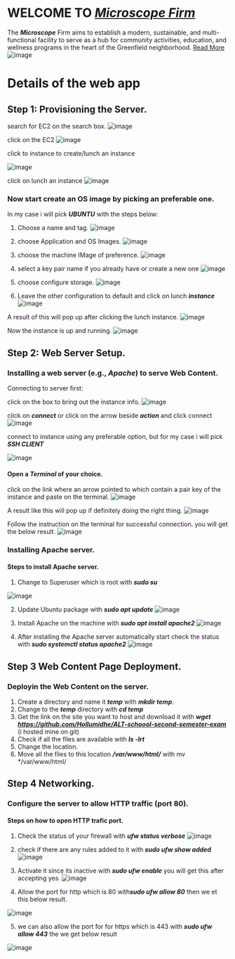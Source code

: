 # WELCOME TO ***[Microscope Firm](http://51.21.150.27/)***
The ***Microscope*** Firm aims to establish a modern, sustainable, and multi-functional facility to serve as a hub for community activities, education, and wellness programs in the heart of the Greenfield neighborhood. [Read More](http://51.21.150.27/)
![image](https://github.com/user-attachments/assets/5ef7f353-c8f4-4ad4-b9c2-5a1bba35b2bb)

# Details of the web app

## Step 1: Provisioning the Server.

search for EC2 on the search box.
![image](https://github.com/user-attachments/assets/47ecfa54-add9-4f66-a0fa-cca7a2c66677)

click on the EC2 
![image](https://github.com/user-attachments/assets/8a2fc3b6-8d99-4b79-a783-97802e6400db)

click to instance to create/lunch an instance

![image](https://github.com/user-attachments/assets/81cd9c1c-9795-42ff-bcab-09fb187fb79f)

click on lunch an instance 
![image](https://github.com/user-attachments/assets/3eaa9496-eefe-447e-b07b-0dcf7d6a1478)

### Now start create an OS image by picking an preferable one.
In my case i will pick ***UBUNTU*** with the steps below:

1. Choose a name and tag.
![image](https://github.com/user-attachments/assets/47cd9f85-121d-4d2f-a293-18383b7fd73b)

2. choose Application and OS Images.
![image](https://github.com/user-attachments/assets/81456476-dbbc-490a-93a6-75e0008fbaca)

3. choose the machine IMage of preference.
![image](https://github.com/user-attachments/assets/e6de7977-8bda-4957-aeec-7080181167d3)

4. select a key pair name if you already have or create a new one
![image](https://github.com/user-attachments/assets/3b64e574-101f-4254-b295-e8601bff3fbb)

5. choose configure storage.
![image](https://github.com/user-attachments/assets/399075e5-8b89-4777-8e9f-a07c260a033a)

6. Leave the other configuration to default and click on lunch ***instance***
![image](https://github.com/user-attachments/assets/e5534c48-f44c-42cd-8cea-116a3661be06)

A result of this will pop up after clicking the lunch instance.
![image](https://github.com/user-attachments/assets/e0411a5c-cbd2-4c2c-9285-26b032104714)

Now the instance is up and running.
![image](https://github.com/user-attachments/assets/15a45fe3-e3fb-4d88-8045-0d93c950e0b0)


  
## Step 2: Web Server Setup.
###  Installing a web server (e.g., ***Apache***) to serve Web Content.

Connecting to server first:

click on the box to bring out the instance info.
![image](https://github.com/user-attachments/assets/0a5fbd26-01d8-4f9d-9ef1-f93e9ef3442e)

click on ***connect*** or click on the arrow beside ***action*** and click connect
![image](https://github.com/user-attachments/assets/cf36b642-c1c5-4d76-805d-0f808e53b617)

connect to instance using any preferable option, but for my case i will pick ***SSH CLIENT***

![image](https://github.com/user-attachments/assets/2d570f83-4596-4d3e-852f-bf62990e4364)

#### Open a ***Terminal*** of your choice.

click on the link where an arrow pointed to which contain a pair key of the instance and paste on the terminal.
![image](https://github.com/user-attachments/assets/4a339deb-dd4e-4e2c-b5ec-2987195e0281)

A result like this will pop up if definitely doing the right thing.
![image](https://github.com/user-attachments/assets/463121da-2d9c-412f-832d-71ba1e84b90d)

Follow the instruction on the terminal for successful connection. you will get the below result.
![image](https://github.com/user-attachments/assets/1e028042-019a-4e37-8ed2-5a2a7cbc80d2)



### Installing Apache server.
#### Steps to install Apache server.
1. Change to Superuser which is root with ***sudo su***
   
![image](https://github.com/user-attachments/assets/34d2284e-eda6-4c6e-8dfe-4850ec4af7bc)

2. Update Ubuntu package with ***sudo apt update***
![image](https://github.com/user-attachments/assets/a653b80a-14b8-4ff2-b32e-b6128ffdf304)

3. Install Apache on the machine with ***sudo apt install apache2***
![image](https://github.com/user-attachments/assets/b93cb4be-1578-4e28-9876-0083ceb2567b)

4. After installing the Apache server automatically start check the status with ***sudo systemctl status apache2***
![image](https://github.com/user-attachments/assets/be5c5a1a-d03c-49e8-b074-96ec730b535c)

## Step 3 Web Content Page Deployment.
### Deployin the Web Content on the server.
1. Create a directory and name it ***temp*** with ***mkdir temp***.
2. Change to the ***temp*** directory with ***cd temp***
3. Get the link on the site you want to host and download it with ***wget https://github.com/Hollumidhe/ALT-schoool-second-semester-exam*** (i hosted mine on git)
4. Check if all the files are  available with ***ls -lrt***
5. Change the location.
6. Move all the files to this location ***/var/www/html/*** with mv */var/www/html/

## Step 4 Networking.
### Configure the server to allow HTTP traffic (port 80).
#### Steps on how to open HTTP trafic port.
1. Check the status of your firewall with ***ufw status verbose***
![image](https://github.com/user-attachments/assets/5aad338e-fa22-4df7-9844-5d5ef5653e66)

2. check if there are any rules added to it with ***sudo ufw show added***
![image](https://github.com/user-attachments/assets/c29c3d09-642d-4384-8f79-05836723fb63)

3. Activate it since its inactive with ***sudo ufw enable*** you will get this after accepting yes.
![image](https://github.com/user-attachments/assets/f0383a03-c79c-4917-af46-c3bc4f3ef6ce)

4. Allow the port for http which is 80 with***sudo ufw allow 80*** then we et this below result.

![image](https://github.com/user-attachments/assets/a41c4f4b-2e92-4caa-a0ce-2501cff86661)

5. we can also allow the port for for https which is 443 with ***sudo ufw allow 443*** the we get below result

![image](https://github.com/user-attachments/assets/7334c896-7b8e-41cb-af46-95729b81cebd)


















